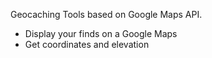 Geocaching Tools based on Google Maps API.
- Display your finds on a Google Maps
- Get coordinates and elevation